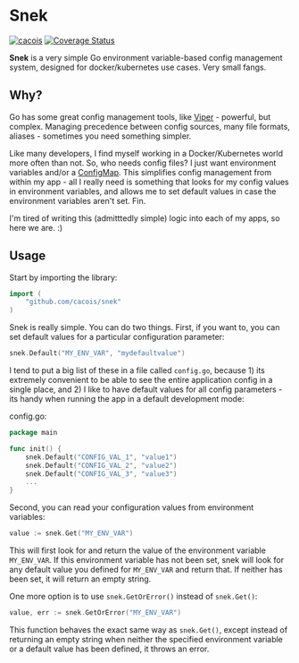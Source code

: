# Snek

[![cacois](https://circleci.com/gh/cacois/snek.svg?style=svg)](https://app.circleci.com/pipelines/github/cacois/snek)
[![Coverage Status](https://coveralls.io/repos/github/cacois/snek/badge.svg?branch=master)](https://coveralls.io/github/cacois/snek?branch=master)

**Snek** is a very simple Go environment variable-based config management system, designed for docker/kubernetes use cases. Very small fangs.

## Why?

Go has some great config management tools, like [Viper](https://github.com/spf13/viper) - powerful, but complex. Managing precedence between config sources, many file formats, aliases - sometimes you need something simpler. 

Like many developers, I find myself working in a Docker/Kubernetes world more often than not. So, who needs config files? I just want environment variables and/or a [ConfigMap](https://kubernetes.io/docs/concepts/configuration/configmap/). This simplifies config management from within my app - all I really need is something that looks for my config values in environment variables, and allows me to set default values in case the environment variables aren't set. Fin.

I'm tired of writing this (admitttedly simple) logic into each of my apps, so here we are. :)

## Usage

Start by importing the library:

```go
import (
	"github.com/cacois/snek"
)
```

Snek is really simple. You can do two things. First, if you want to, you can set default values for a particular configuration parameter:

```go
snek.Default("MY_ENV_VAR", "mydefaultvalue")
```

I tend to put a big list of these in a file called `config.go`, because 1) its extremely convenient to be able to see the entire application config in a single place, and 2) I like to have default values for all config parameters - its handy when running the app in a default development mode:

config.go:
```go
package main

func init() {
    snek.Default("CONFIG_VAL_1", "value1")
    snek.Default("CONFIG_VAL_2", "value2")
    snek.Default("CONFIG_VAL_3", "value3")
    ...
}
```

Second, you can read your configuration values from environment variables:

```go
value := snek.Get("MY_ENV_VAR")
```

This will first look for and return the value of the environment variable `MY_ENV_VAR`. If this environment variable has not been set, snek will look for any default value you defined for `MY_ENV_VAR` and return that. If neither has been set, it will return an empty string.

One more option is to use `snek.GetOrError()` instead of `snek.Get()`:

```go
value, err := snek.GetOrError("MY_ENV_VAR")
```

This function behaves the exact same way as `snek.Get()`, except instead of returning an empty string when neither the specified environment variable or a default value has been defined, it throws an error. 

